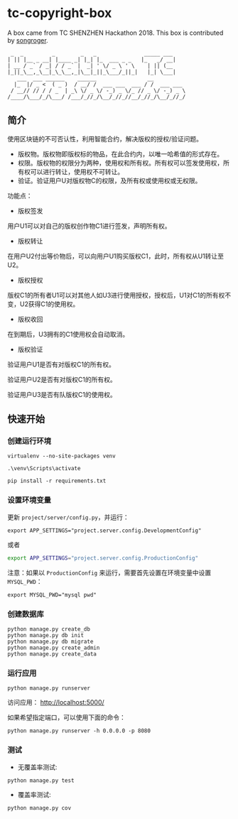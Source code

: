 # tc-copyright-box

A box came from TC SHENZHEN Hackathon 2018. This box is contributed by [songroger](https://github.com/songroger).

```shell
 _  _         _        _   _               _____ ___ 
| || |__ _ __| |____ _| |_| |_  ___ _ _   |_   _/ __|
| __ / _` / _| / / _` |  _| ' \/ _ \ ' \    | || (__ 
|_||_\__,_\__|_\_\__,_|\__|_||_\___/_||_|   |_| \___|
   ___  ___ ______    ______                __          
  |_  |/ _ <  ( _ )  / __/ /  ___ ___  ___ / /  ___ ___ 
 / __// // / / _  | _\ \/ _ \/ -_) _ \/_ // _ \/ -_) _ \
/____/\___/_/\___/ /___/_//_/\__/_//_//__/_//_/\__/_//_/
```

## 简介

使用区块链的不可否认性，利用智能合约，解决版权的授权/验证问题。

- 版权物。版权物即版权标的物品，在此合约内，以唯一哈希值的形式存在。
- 权限。版权物的权限分为两种，使用权和所有权。所有权可以签发使用权，所有权可以进行转让，使用权不可转让。
- 验证。验证用户U对版权物C的权限，及所有权或使用权或无权限。

功能点：

- 版权签发

用户U1可以对自己的版权创作物C1进行签发，声明所有权。

- 版权转让

在用户U2付出等价物后，可以向用户U1购买版权C1，此时，所有权从U1转让至U2。

- 版权授权

版权C1的所有者U1可以对其他人如U3进行使用授权，授权后，U1对C1的所有权不变，U2获得C1的使用权。

- 版权收回

在到期后，U3拥有的C1使用权会自动取消。

- 版权验证

验证用户U1是否有对版权C1的所有权。

验证用户U2是否有对版权C1的所有权。

验证用户U3是否有队版权C1的使用权。

## 快速开始

### 创建运行环境

```shell
virtualenv --no-site-packages venv

.\venv\Scripts\activate

pip install -r requirements.txt
```

### 设置环境变量

更新 `project/server/config.py`，并运行：

```shell
export APP_SETTINGS="project.server.config.DevelopmentConfig"
```

或者

```sh
export APP_SETTINGS="project.server.config.ProductionConfig"
```

注意：如果以 `ProductionConfig` 来运行，需要首先设置在环境变量中设置 `MYSQL_PWD`：

```shell
export MYSQL_PWD="mysql pwd"
```

### 创建数据库

```shell
python manage.py create_db
python manage.py db init
python manage.py db migrate
python manage.py create_admin
python manage.py create_data
```

### 运行应用

```shell
python manage.py runserver
```

访问应用： [http://localhost:5000/](http://localhost:5000/)

如果希望指定端口，可以使用下面的命令：

```shell
python manage.py runserver -h 0.0.0.0 -p 8080
```

### 测试

- 无覆盖率测试:

```shell
python manage.py test
```

- 覆盖率测试:

```shell
python manage.py cov
```